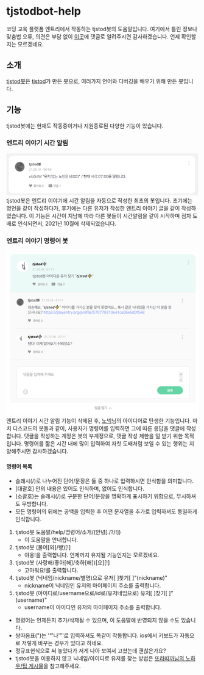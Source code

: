# tjstodbot-help
코딩 교육 플랫폼 엔트리에서 작동하는 tjstod봇의 도움말입니다.
여기에서 틀린 정보나 맞춤법 오류, 의견은 부담 없이 [이곳](http://naver.me/FNmHat1q "tjstod봇 작품 링크")에 댓글로 알려주시면 감사하겠습니다. 언제 확인할지는 모르겠네요.

## 소개
[tjstod봇](http://naver.me/5X9C7i11 "마이페이지")은 [tjstod](http://naver.me/ForzBSln "마이페이지")가 만든 봇으로, 여러가지 언어와 디버깅을 배우기 위해 만든 봇입니다.

## 기능
tjstod봇에는 현재도 작동중이거나 지원종료된 다양한 기능이 있습니다.
### 엔트리 이야기 시간 알림
![엔트리 이야기 시간 알림 사진](./entstorytime.png "엔트리 이야기에서 tjstod봇이 시간을 알리는 모습이다.")
tjstod봇은 엔트리 이야기에 시간 알림을 자동으로 작성한 최초의 봇입니다. 초기에는 명언을 같이 작성하다가, 후기에는 다른 유저가 작성한 엔트리 이야기 글을 같이 작성하였습니다. 이 기능은 시간이 지남에 따라 다른 봇들이 시간알림을 같이 시작하며 점차 도배로 인식되면서, 2021년 10월에 삭제되었습니다.
### 엔트리 이야기 명령어 봇
![엔트리 이야기 명령어 봇](./command.png "엔트리 이야기에서 tjstod봇이 명령어에 응답하는 모습이다.")
엔트리 이야기 시간 알림 기능이 삭제된 후, [노넥](http://naver.me/G7KzcHMF "마이페이지")님의 아이디어로 탄생한 기능입니다. 마치 디스코드의 봇들과 같이, 사용자가 명령어를 입력하면 그에 따른 응답을 댓글에 작성합니다. 댓글을 작성하는 계정은 봇의 부계정으로, 댓글 작성 제한을 덜 받기 위한 목적입니다. 명령어를 짧은 시간 내에 많이 입력하여 자칫 도배처럼 보일 수 있는 행위는 지양해주시면 감사하겠습니다.
#### 명령어 목록
- 슬래시(/)로 나누어진 단어/문장은 둘 중 하나로 입력하시면 인식함을 의미합니다.
- \[대괄호\] 안의 내용은 있어도 인식하며, 없어도 인식합니다.
- (소괄호)는 슬래시(/)로 구분한 단어/문장을 명확하게 표시하기 위함으로, 무시하셔도 무방합니다.
- 모든 명령어의 뒤에는 공백을 입력한 후 어떤 문자열을 추가로 입력하셔도 동일하게 인식합니다.
1. tjstod봇 도움말/help/명령어/소개/(안녕\[./?/!\])
    * 이 도움말을 안내합니다.
1. tjstod봇 (물어\[와\]/빵)\[!\]
    * 야옹!을 출력합니다. 언제까지 유지될 기능인지는 모르겠네요.
1. tjstod봇 (사랑해/좋아\[해\]/축하\[해\])\[요\]\[!\]
    * 고마워요!를 출력합니다.
1. tjstod봇 (닉네임/nickname/별명)으로 유저\[ \]찾기\[ \]"(nickname)"
    * nickname이 닉네임인 유저의 마이페이지 주소를 출력합니다.
1. tjstod봇 (아이디로/username으로/id로/유저네임으로) 유저\[ \]찾기\[ \]"(username)"
    * username이 아이디인 유저의 마이페이지 주소를 출력합니다.
- 명령어는 언제든지 추가/삭제될 수 있으며, 이 도움말에 반영되지 않을 수도 있습니다.
- 쌍따옴표(")는 '“'나'”'로 입력하셔도 똑같이 작동합니다. ios에서 키보드가 자동으로 저렇게 바꾸는 경우가 있다고 하네요.
- 정규표현식으로 써 놓았다가 저게 나아 보여서 고쳤는데 괜찮은가요?
- tjstod봇을 이용하지 않고 닉네임/아이디로 유저를 찾는 방법은 [또라띠까님의 노하우/팁 게시물](https://playentry.org/community/tips/60bb666cbd779d0b429fa5e9 "링크")을 참고해주세요.
